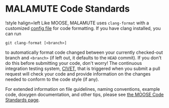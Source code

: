 # MALAMUTE Code Standards

!style halign=left
Like MOOSE, MALAMUTE uses `clang-format` with a customized
[config file](https://hpcgitlab.hpc.inl.gov/idaholab/malamute/-/blob/main/.clang-format)
for code formatting. If you have clang installed, you can run

```
git clang-format [<branch>]
```

to automatically format code changed between your currently checked-out branch
and `<branch>` (if left out, it defaults to the `HEAD` commit). If you don't do
this before submitting your code, don't worry! The continuous integration
testing system, [CIVET](https://moosebuild.hpc.inl.gov), that is triggered when
you submit a pull request will check your code and provide information on the
changes needed to conform to the code style (if any).

For extended information on file guidelines, naming conventions, example code,
doxygen documentation, and other tips, please see
[the MOOSE Code Standards page](https://mooseframework.inl.gov/sqa/framework_scs.html).
